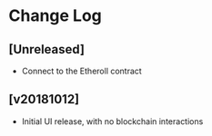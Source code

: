 # Change Log


## [Unreleased]

  - Connect to the Etheroll contract


## [v20181012]

  - Initial UI release, with no blockchain interactions
